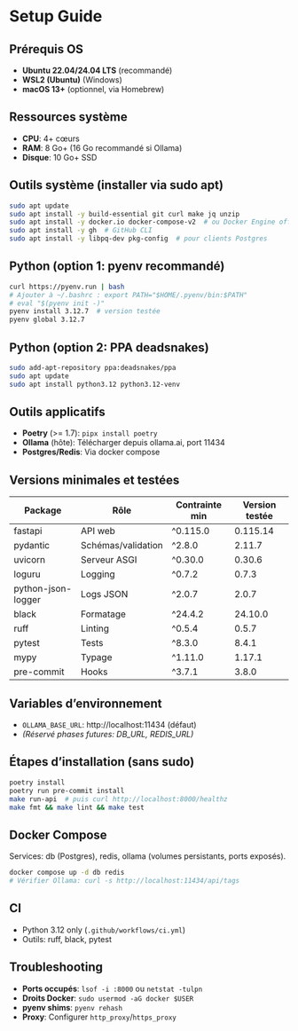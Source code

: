 # Setup Guide

## Prérequis OS
- **Ubuntu 22.04/24.04 LTS** (recommandé)
- **WSL2 (Ubuntu)** (Windows)
- **macOS 13+** (optionnel, via Homebrew)

## Ressources système
- **CPU**: 4+ cœurs
- **RAM**: 8 Go+ (16 Go recommandé si Ollama)
- **Disque**: 10 Go+ SSD

## Outils système (installer via sudo apt)
```bash
sudo apt update
sudo apt install -y build-essential git curl make jq unzip
sudo apt install -y docker.io docker-compose-v2  # ou Docker Engine officiel
sudo apt install -y gh  # GitHub CLI
sudo apt install -y libpq-dev pkg-config  # pour clients Postgres
```

## Python (option 1: pyenv recommandé)
```bash
curl https://pyenv.run | bash
# Ajouter à ~/.bashrc : export PATH="$HOME/.pyenv/bin:$PATH"
# eval "$(pyenv init -)"
pyenv install 3.12.7  # version testée
pyenv global 3.12.7
```

## Python (option 2: PPA deadsnakes)
```bash
sudo add-apt-repository ppa:deadsnakes/ppa
sudo apt update
sudo apt install python3.12 python3.12-venv
```

## Outils applicatifs
- **Poetry** (>= 1.7): `pipx install poetry`
- **Ollama** (hôte): Télécharger depuis ollama.ai, port 11434
- **Postgres/Redis**: Via docker compose

## Versions minimales et testées
| Package | Rôle | Contrainte min | Version testée |
|---------|------|----------------|----------------|
| fastapi | API web | ^0.115.0 | 0.115.14 |
| pydantic | Schémas/validation | ^2.8.0 | 2.11.7 |
| uvicorn | Serveur ASGI | ^0.30.0 | 0.30.6 |
| loguru | Logging | ^0.7.2 | 0.7.3 |
| python-json-logger | Logs JSON | ^2.0.7 | 2.0.7 |
| black | Formatage | ^24.4.2 | 24.10.0 |
| ruff | Linting | ^0.5.4 | 0.5.7 |
| pytest | Tests | ^8.3.0 | 8.4.1 |
| mypy | Typage | ^1.11.0 | 1.17.1 |
| pre-commit | Hooks | ^3.7.1 | 3.8.0 |

## Variables d’environnement
- `OLLAMA_BASE_URL`: http://localhost:11434 (défaut)
- *(Réservé phases futures: DB_URL, REDIS_URL)*

## Étapes d’installation (sans sudo)
```bash
poetry install
poetry run pre-commit install
make run-api  # puis curl http://localhost:8000/healthz
make fmt && make lint && make test
```

## Docker Compose
Services: db (Postgres), redis, ollama (volumes persistants, ports exposés).

```bash
docker compose up -d db redis
# Vérifier Ollama: curl -s http://localhost:11434/api/tags
```

## CI
- Python 3.12 only (`.github/workflows/ci.yml`)
- Outils: ruff, black, pytest

## Troubleshooting
- **Ports occupés**: `lsof -i :8000` ou `netstat -tulpn`
- **Droits Docker**: `sudo usermod -aG docker $USER`
- **pyenv shims**: `pyenv rehash`
- **Proxy**: Configurer `http_proxy`/`https_proxy`

